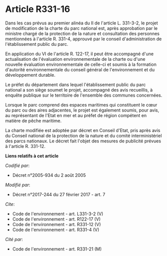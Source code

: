 # Article R331-16

Dans les cas prévus au premier alinéa du II de l'article L. 331-3-2, le projet de modification de la charte du parc national
est, après approbation par le ministre chargé de la protection de la nature et consultation des personnes mentionnées à
l'article R. 331-4, approuvé par le conseil d'administration de l'établissement public du parc. 

En application du VI de l'article R. 122-17, il peut être accompagné d'une actualisation de l'évaluation environnementale de
la charte ou d'une nouvelle évaluation environnementale de celle-ci et soumis à la formation d'autorité environnementale du
conseil général de l'environnement et du développement durable. 

Le préfet du département dans lequel l'établissement public du parc national a son siège soumet le projet, accompagné des
avis recueillis, à enquête publique sur le territoire de l'ensemble des communes concernées. 

Lorsque le parc comprend des espaces maritimes qui constituent le cœur du parc ou des aires adjacentes, le projet est
également soumis, pour avis, au représentant de l'Etat en mer et au préfet de région compétent en matière de pêche maritime. 

La charte modifiée est adoptée par décret en Conseil d'Etat, pris après avis du Conseil national de la protection de la
nature et du comité interministériel des parcs nationaux. Le décret fait l'objet des mesures de publicité prévues à l'article
R. 331-12.

**Liens relatifs à cet article**

_Codifié par_:

  - Décret n°2005-934 du 2 août 2005

_Modifié par_:

  - Décret n°2017-244 du 27 février 2017 - art. 7

_Cite_:

  - Code de l'environnement - art. L331-3-2 (V)
  - Code de l'environnement - art. R122-17 (V)
  - Code de l'environnement - art. R331-12 (V)
  - Code de l'environnement - art. R331-4 (V)

_Cité par_:

  - Code de l'environnement - art. R331-21 (M)
